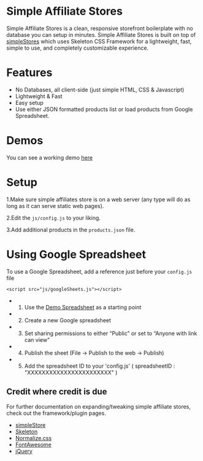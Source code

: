 # Simple Affiliate Stores

Simple Affiliate Stores is a clean, responsive storefront boilerplate with no database you can setup in minutes. Simple Affiliate Stores is built on top of [simpleStores](https://github.com/cdmedia/simplestore) which uses Skeleton CSS Framework for a lightweight, fast, simple to use, and completely customizable experience.

# Features

* No Databases, all client-side (just simple HTML, CSS & Javascript)
* Lightweight & Fast
* Easy setup
* Use either JSON formatted products list or load products from Google Spreadsheet.

# Demos

You can see a working demo [here](http://chlist.github.io/simple-affiliate-stores/)


# Setup

1.Make sure simple affiliates store is on a web server (any type will do as long as it can serve static web pages).

2.Edit the `js/config.js` to your liking.

3.Add additional products in the `products.json` file.

# Using Google Spreadsheet

To use a Google Spreadsheet, add a reference just before your `config.js` file

```
<script src="js/googleSheets.js"></script>
```

* 1. Use the [Demo Spreadsheet](https://docs.google.com/spreadsheets/d/1iFqESLXyV8gVS5WCrrUFl6c35VT_nk6OZ_zxb0HO7Ew/edit?usp=sharing) as a starting point
* 2. Create a new Google spreadsheet
* 3. Set sharing permissions to either “Public” or set to “Anyone with link can view”
* 4. Publish the sheet (File -> Publish to the web -> Publish)
* 5. Add the spreadsheet ID to your 'config.js' ( spreadsheetID : "XXXXXXXXXXXXXXXXXXXXXXX" )

## Credit where credit is due

For further documentation on expanding/tweaking simple affiliate stores, check out the
framework/plugin pages.

* [simpleStore](https://github.com/cdmedia/simplestore)
* [Skeleton](http://getskeleton.com)
* [Normalize.css](http://necolas.github.io/normalize.css)
* [FontAwesome](http://fortawesome.github.io/Font-Awesome)
* [jQuery](https://jquery.com/)
